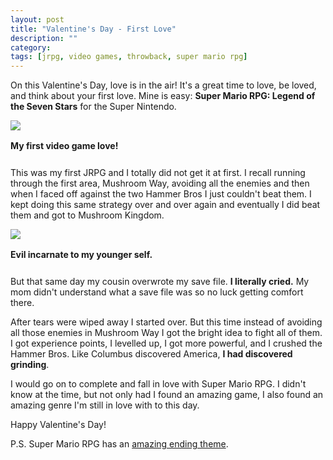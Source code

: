 ```yaml
---
layout: post
title: "Valentine's Day - First Love"
description: ""
category: 
tags: [jrpg, video games, throwback, super mario rpg]
---
```


On this Valentine's Day, love is in the air! It's a great time to love, be loved, and think about your first love. Mine is easy: **Super Mario RPG: Legend of the Seven Stars** for the Super Nintendo. 

<div>
	<img class="rounded-corners" style="max-width: 700px; border: 1px;" src="{{ site.images2018 }}/02-14/supermariorpg.jpg"/>
	<p class="caption-text" style="line-height: 1.5em; margin-bottom: 24px;"><strong>My first video game love!</strong></p>
</div>

This was my first JRPG and I totally did not get it at first. I recall running through the first area, Mushroom Way, avoiding all the enemies and then when I faced off against the two Hammer Bros I just couldn't beat them. I kept doing this same strategy over and over again and eventually I did beat them and got to Mushroom Kingdom.

<div>
	<img class="rounded-corners" style="max-width: 700px; border: 1px;" src="{{ site.images2018 }}/02-14/evil.jpg"/>
	<p class="caption-text" style="line-height: 1.5em; margin-bottom: 24px;"><strong>Evil incarnate to my younger self.</strong></p>
</div>

But that same day my cousin overwrote my save file. **I literally cried.** My mom didn't understand what a save file was so no luck getting comfort there. 

After tears were wiped away I started over. But this time instead of avoiding all those enemies in Mushroom Way I got the bright idea to fight all of them. I got experience points, I levelled up, I got more powerful, and I crushed the Hammer Bros. Like Columbus discovered America, **I had discovered grinding**.

I would go on to complete and fall in love with Super Mario RPG. I didn't know at the time, but not only had I found an amazing game, I also found an amazing genre I'm still in love with to this day.

Happy Valentine's Day!

P.S. Super Mario RPG has an [amazing ending theme][1].

[1]: https://www.youtube.com/watch?v=-qmSz4xImAs
